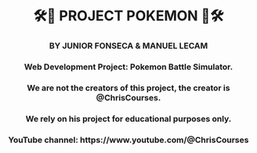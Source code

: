 <h1 align="center">🛠🧮 PROJECT POKEMON 🧮🛠</h1>
<h3 align="center">BY JUNIOR FONSECA & MANUEL LECAM</h3>
<h3 align="center">Web Development Project: Pokemon Battle Simulator.</h3>
<h3 align="center">We are not the creators of this project, the creator is @ChrisCourses.</h3>
<h3 align="center">We rely on his project for educational purposes only.</h3>

<h3 align="center">YouTube channel:
https://www.youtube.com/@ChrisCourses</h3>